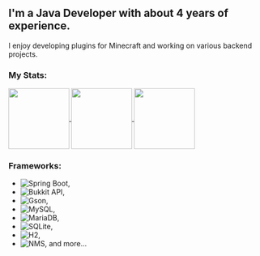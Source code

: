 ## I'm a Java Developer with about 4 years of experience.

I enjoy developing plugins for Minecraft and working on various backend projects.

### My Stats:

<a href="https://github.com/destroydevs/">
  <img height=120 align="center" src="https://github-readme-stats.vercel.app/api/top-langs/?username=destroydevs&layout=compact&langs_count=6&theme=radical&card_width=320" />
</a>
<a href="https://github.com/destroydevs/">
  <img height=120 align="center" src="https://github-readme-stats.vercel.app/api/wakatime?username=byteswing&layout=compact&langs_count=6&theme=radical&card_width=320" />
</a>
<a href="https://github.com/destroydevs/">
  <img height=120 align="center" src="https://github-readme-stats.vercel.app/api?username=destroydevs&show_icons=true&theme=radical&card_width=320" />
</a>

### Frameworks:
- ![Spring Boot](https://img.shields.io/badge/Spring%20Boot-6DB33F?style=flat-square&logo=springboot&logoColor=white),
- ![Bukkit API](https://img.shields.io/badge/Bukkit%20API-E9A900?style=flat-square&logo=codecrafters&logoColor=white),
- ![Gson](https://img.shields.io/badge/Gson-D80000?style=flat-square&logo=google&logoColor=white),
- ![MySQL](https://img.shields.io/badge/MySQL-4479A1?style=flat-square&logo=mysql&logoColor=white),
- ![MariaDB](https://img.shields.io/badge/MariaDB-003545?style=flat-square&logo=mariadb&logoColor=white),
- ![SQLite](https://img.shields.io/badge/SQLite-003B57?style=flat-square&logo=sqlite&logoColor=white),
- ![H2](https://img.shields.io/badge/H2-000000?style=flat-square&logo=codecrafters&logoColor=white),
- ![NMS](https://img.shields.io/badge/NMS-14A800?style=flat-square&logo=codecrafters&logoColor=white), and more...
